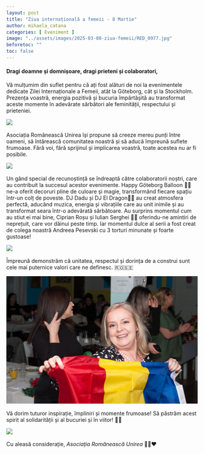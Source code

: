 ```yaml
---
layout: post
title: "Ziua internațională a femeii - 8 Martie"
author: mihaela_catana
categories: [ Eveniment ]
image: "../assets/images/2025-03-08-ziua-femeii/RED_0977.jpg"
beforetoc: ""
toc: false
---
```

#### Dragi doamne și domnișoare, dragi prieteni și colaboratori,

Vă mulțumim din suflet pentru că ați fost alături de noi la evenimentele dedicate Zilei Internaționale a Femeii, atât la Göteborg, cât și la Stockholm. Prezența voastră, energia pozitivă și bucuria împărtășită au transformat aceste momente în adevărate sărbători ale feminității, respectului și prieteniei.

![](../assets/images/2025-03-08-ziua-femeii/RED_0832.jpg)

Asociația Românească Unirea își propune să creeze mereu punți între oameni, să întărească comunitatea noastră și să aducă împreună suflete frumoase. Fără voi, fără sprijinul și implicarea voastră, toate acestea nu ar fi posibile.

![](../assets/images/2025-03-08-ziua-femeii/RED_0863.jpg)

Un gând special de recunoștință se îndreaptă către colaboratorii noștri, care au contribuit la succesul acestor evenimente. Happy Göteborg Balloon 🎈🎈 ne-a oferit decoruri pline de culoare și magie, transformând fiecare spațiu într-un colț de poveste. DJ Dadu și DJ El Dragon🕺💃 au creat atmosfera perfectă, aducând muzica, energia și vibrațiile care au unit inimile și au transformat seara într-o adevărată sărbătoare. Au surprins momentul cum au stiut ei mai bine, Ciprian Roșu și Iulian Serghei 📸🤳 oferindu-ne amintiri de neprețuit, care vor dăinui peste timp. Iar momentul dulce al serii a fost creat de colega noastră Andreea Pesevski cu 3 torturi minunate și foarte gustoase!

![](../assets/images/2025-03-08-ziua-femeii/RED_0928.jpg)

Împreună demonstrăm că unitatea, respectul și dorința de a construi sunt cele mai puternice valori care ne definesc. 🇷🇴🇸🇪

![](../assets/images/2025-03-08-ziua-femeii/RED_0901.jpg)

Vă dorim tuturor inspirație, împliniri și momente frumoase! Să păstrăm acest spirit al solidarității și al bucuriei și în viitor! 🥂🥳

![](../assets/images/2025-03-08-ziua-femeii/RED_0867.jpg)

Cu aleasă considerație,
*Asociația Românească Unirea*
💙💛❤️
